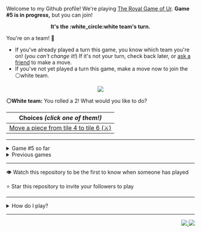 Welcome to my Github profile!
We're playing
[The Royal Game of Ur](https://en.wikipedia.org/wiki/Royal_Game_of_Ur).
**Game #5 is in progress,** but you can join!

<p align="center">
  <b>It's the
  :white_circle:white
  team's turn.</b>
</p>

You're on a team! :wave:

* If you've already played a turn this game, you know which team you're on!
(_you can't change it!_)
If it's not your turn, check back later, or
[ask a
friend](https://twitter.com/share?text=I'm+playing+The+Royal+Game+of+Ur+on+a+GitHub+profile.+Take+your+turn+at+https://github.com/rossjrw/rossjrw+%23RoyalGameOfUr+%23github)
to make a move.
* If you've not yet played a turn this game, make a move now to join the
:white_circle:white
team.

<p align="center"><img src="https://raw.githubusercontent.com/rossjrw/rossjrw/play/games/current/board.788.svg"></p>

  **:white_circle:White team:**
  You rolled a 2!
What would you like to do?

| Choices *(click one of them!)* |
| --- |
  | [Move a piece from tile 4 to tile 6  (:crossed_swords:)  ](https://github.com/rossjrw/rossjrw/issues/new?title=ur-move-2%404-0&amp;body=Press+Submit%21+You+don%27t+need+to+edit+this+text+or+do+anything+else.%0D%0A%0D%0ABe+aware+that+your+move+can+take+a+minute+or+two+to+process.) |

-----

<details><summary>Game #5 so far</summary>

## Who's on each team?

<table>
    <thead>
      <tr><th colspan=2>Players in this game</th></tr>
    </thead>
    <tbody>
      <tr>
        <td align="right"><b>Black team</b> :black_circle:</td>
        <td>:white_circle: <b> White team</b></td>
      </tr>
      <tr align="center">
        <td><b><a href="https://github.com/shpatrickguo">@shpatrickguo</a></b> (14)<br><b><a href="https://github.com/MatthewOliverCode">@MatthewOliverCode</a></b> (7)<br><b><a href="https://github.com/HAUDRAUFHAUN">@HAUDRAUFHAUN</a></b> (6)<br><b><a href="https://github.com/Rayyan06">@Rayyan06</a></b> (3)<br><b><a href="https://github.com/DevTony101">@DevTony101</a></b> (2)<br><b><a href="https://github.com/BraianMendes">@BraianMendes</a></b> (2)<br><b><a href="https://github.com/shravankb">@shravankb</a></b> (1)<br><b><a href="https://github.com/HOWZ1T">@HOWZ1T</a></b> (1)<br><b><a href="https://github.com/brandonpittman">@brandonpittman</a></b> (1)<br><b><a href="https://github.com/BerkSpar">@BerkSpar</a></b> (1)<br><b><a href="https://github.com/ShapManasick">@ShapManasick</a></b> (1)<br><b><a href="https://github.com/RayhanADev">@RayhanADev</a></b> (1)<br><b><a href="https://github.com/nhcarrigan">@nhcarrigan</a></b> (1)<br><b><a href="https://github.com/miguelrochabh">@miguelrochabh</a></b> (1)<br><b><a href="https://github.com/ArmTimDev">@ArmTimDev</a></b> (1)<br><b><a href="https://github.com/Krithiik">@Krithiik</a></b> (1)</td>
        <td><b><a href="https://github.com/KennyOliver">@KennyOliver</a></b> (10)<br><b><a href="https://github.com/BaptisteMartinet">@BaptisteMartinet</a></b> (9)<br><b><a href="https://github.com/WeslleyNasRocha">@WeslleyNasRocha</a></b> (7)<br><b><a href="https://github.com/lynxaegon">@lynxaegon</a></b> (2)<br><b><a href="https://github.com/1ethanhansen">@1ethanhansen</a></b> (2)<br><b><a href="https://github.com/Dhyeythumar">@Dhyeythumar</a></b> (1)<br><b><a href="https://github.com/LucioFex">@LucioFex</a></b> (1)<br><b><a href="https://github.com/sampoder">@sampoder</a></b> (1)<br><b><a href="https://github.com/JohanDev6">@JohanDev6</a></b> (1)<br><b><a href="https://github.com/brunocampos01">@brunocampos01</a></b> (1)<br><b><a href="https://github.com/Kishan2029">@Kishan2029</a></b> (1)<br><b><a href="https://github.com/JavaCode7">@JavaCode7</a></b> (1)<br><b><a href="https://github.com/Nick-Mazuk">@Nick-Mazuk</a></b> (1)<br><b><a href="https://github.com/Rohan-Bansal">@Rohan-Bansal</a></b> (1)</td>
      </tr>
    </tbody>
  </table>

## What's happened so far?

| Time | Turn | Event | Issue | Board |
| :---: | :---: | :--- | :---: | :---: |
  | 6th Mar 2021 06:41 | **0** | :black_circle: **[@shpatrickguo](https://github.com/shpatrickguo)** started a new game | [#703](https://github.com/rossjrw/rossjrw/issues/703) | [link](https://raw.githubusercontent.com/rossjrw/rossjrw/fe1933f48a6a894bccf1fc49a4df9a7ba3abb58c/games/current/board.703.svg) |
  | 6th Mar 2021 06:43 | **1** | :black_circle: **[@DevTony101](https://github.com/DevTony101)** moved a black piece onto the board to position 4  — claimed a rosette :rosette:  | [#704](https://github.com/rossjrw/rossjrw/issues/704) | [link](https://raw.githubusercontent.com/rossjrw/rossjrw/795fe97c28ec218d8c929279608c74d839bf8a5b/games/current/board.704.svg) |
  | 6th Mar 2021 06:44 | **2** | :black_circle: **[@DevTony101](https://github.com/DevTony101)** moved a black piece from position 4 to position 7    | [#705](https://github.com/rossjrw/rossjrw/issues/705) | [link](https://raw.githubusercontent.com/rossjrw/rossjrw/854cd2dc018d03eefa8b4a738b13d05075001b15/games/current/board.705.svg) |
  | 6th Mar 2021 07:58 | **3** | :white_circle: **[@Dhyeythumar](https://github.com/Dhyeythumar)** moved a white piece onto the board to position 2    | [#706](https://github.com/rossjrw/rossjrw/issues/706) | [link](https://raw.githubusercontent.com/rossjrw/rossjrw/d63604c6714142428fefb49c7495d67d9f2c574a/games/current/board.706.svg) |
  | 8th Mar 2021 04:44 | **4** | :black_circle: **[@shpatrickguo](https://github.com/shpatrickguo)** moved a black piece onto the board to position 2    | [#707](https://github.com/rossjrw/rossjrw/issues/707) | [link](https://raw.githubusercontent.com/rossjrw/rossjrw/26804f326c5e54835d33be52beb22773f72acbe3/games/current/board.707.svg) |
  | 8th Mar 2021 20:23 | **5** | :white_circle: **[@KennyOliver](https://github.com/KennyOliver)** moved a white piece from position 2 to position 3    | [#708](https://github.com/rossjrw/rossjrw/issues/708) | [link](https://raw.githubusercontent.com/rossjrw/rossjrw/0ec7bf9c710549b9dd4ed203589957d6c67496fc/games/current/board.708.svg) |
  | 11th Mar 2021 22:43 | **6** | :black_circle: **[@shpatrickguo](https://github.com/shpatrickguo)** moved a black piece from position 7 to position 8  — claimed a rosette :rosette:  | [#709](https://github.com/rossjrw/rossjrw/issues/709) | [link](https://raw.githubusercontent.com/rossjrw/rossjrw/d054a2bf424ff1273bb4280e6d90b23f55cc6851/games/current/board.709.svg) |
  | 12th Mar 2021 05:15 | **7** | :black_circle: **[@shravankb](https://github.com/shravankb)** moved a black piece from position 2 to position 4  — claimed a rosette :rosette:  | [#710](https://github.com/rossjrw/rossjrw/issues/710) | [link](https://raw.githubusercontent.com/rossjrw/rossjrw/2cf7a6fc3432d2bb2df4d269299b911610ace7fc/games/current/board.710.svg) |
  | 12th Mar 2021 10:47 | **8** | :black_circle: **[@HOWZ1T](https://github.com/HOWZ1T)** moved a black piece from position 8 to position 10    | [#711](https://github.com/rossjrw/rossjrw/issues/711) | [link](https://raw.githubusercontent.com/rossjrw/rossjrw/6a289cd05c2fe0b7a33c48a692641eb6c06c85f8/games/current/board.711.svg) |
  | 12th Mar 2021 13:55 | **9** | :white_circle: **[@BaptisteMartinet](https://github.com/BaptisteMartinet)** moved a white piece onto the board to position 4  — claimed a rosette :rosette:  | [#712](https://github.com/rossjrw/rossjrw/issues/712) | [link](https://raw.githubusercontent.com/rossjrw/rossjrw/a449fd0845517cc06a691230e0fe362418a8aa0c/games/current/board.712.svg) |
  | 12th Mar 2021 13:59 | **10** | :white_circle: **[@BaptisteMartinet](https://github.com/BaptisteMartinet)** moved a white piece from position 4 to position 6    | [#713](https://github.com/rossjrw/rossjrw/issues/713) | [link](https://raw.githubusercontent.com/rossjrw/rossjrw/b3473b64be8fc5d705066a22d019197bd9c64a3c/games/current/board.713.svg) |
  | 14th Mar 2021 20:27 | **11** | :black_circle: **[@shpatrickguo](https://github.com/shpatrickguo)** moved a black piece from position 4 to position 6 — captured a white piece :crossed_swords:   | [#714](https://github.com/rossjrw/rossjrw/issues/714) | [link](https://raw.githubusercontent.com/rossjrw/rossjrw/4f9347c7c4d0264f8e98da975f2c5a7b5fa471ed/games/current/board.714.svg) |
  | 16th Mar 2021 22:04 | **12** | :white_circle: **[@LucioFex](https://github.com/LucioFex)** moved a white piece from position 3 to position 5    | [#715](https://github.com/rossjrw/rossjrw/issues/715) | [link](https://raw.githubusercontent.com/rossjrw/rossjrw/e662f4f7c500ad8ecc6eb24ba013919b70197e12/games/current/board.715.svg) |
  | 17th Mar 2021 05:24 | **13** | :black_circle: **[@brandonpittman](https://github.com/brandonpittman)** moved a black piece from position 10 to position 14  — claimed a rosette :rosette:  | [#716](https://github.com/rossjrw/rossjrw/issues/716) |  |
  | 18th Mar 2021 14:40 | **14** | :black_circle: **[@BerkSpar](https://github.com/BerkSpar)** moved a black piece onto the board to position 3    | [#717](https://github.com/rossjrw/rossjrw/issues/717) | [link](https://raw.githubusercontent.com/rossjrw/rossjrw/63d55a8b218265fad3519c6a6e74590c5d8e9057/games/current/board.717.svg) |
  | 18th Mar 2021 14:40 | **15** | :white_circle:  The white team rolled a 0 and their turn was automatically passed | [#717](https://github.com/rossjrw/rossjrw/issues/717) | [link](https://raw.githubusercontent.com/rossjrw/rossjrw/8c6c8b25608c0c23d624b50deb17efbfb31ba557/games/current/board.717.svg) |
  | 20th Mar 2021 06:48 | **16** | :black_circle: **[@shpatrickguo](https://github.com/shpatrickguo)** moved a black piece from position 6 to position 9    | [#719](https://github.com/rossjrw/rossjrw/issues/719) | [link](https://raw.githubusercontent.com/rossjrw/rossjrw/7b901772bdaa5596d8a5629996ab900278029b4f/games/current/board.719.svg) |
  | 23rd Mar 2021 02:02 | **17** | :white_circle: **[@sampoder](https://github.com/sampoder)** moved a white piece onto the board to position 2    | [#720](https://github.com/rossjrw/rossjrw/issues/720) | [link](https://raw.githubusercontent.com/rossjrw/rossjrw/3357a86aa99c54a14e890675cb5ef34b808f1591/games/current/board.720.svg) |
  | 23rd Mar 2021 10:20 | **18** | :black_circle: **[@ShapManasick](https://github.com/ShapManasick)** moved a black piece from position 3 to position 6    | [#721](https://github.com/rossjrw/rossjrw/issues/721) | [link](https://raw.githubusercontent.com/rossjrw/rossjrw/b0ffacf13719586eb74460bc317ff3814ec82a99/games/current/board.721.svg) |
  | 23rd Mar 2021 22:32 | **19** | :white_circle: **[@lynxaegon](https://github.com/lynxaegon)** moved a white piece from position 5 to position 6 — captured a black piece :crossed_swords:   | [#722](https://github.com/rossjrw/rossjrw/issues/722) | [link](https://raw.githubusercontent.com/rossjrw/rossjrw/8de583709b459f2edc23d258e182dbab81775c85/games/current/board.722.svg) |
  | 23rd Mar 2021 23:10 | **20** | :black_circle: **[@RayhanADev](https://github.com/RayhanADev)** ascended a black piece from position 14 :rocket:    | [#723](https://github.com/rossjrw/rossjrw/issues/723) | [link](https://raw.githubusercontent.com/rossjrw/rossjrw/bc5e3d6bf6ada7883aca44eeaae4eae4ba83c2ba/games/current/board.723.svg) |
  | 24th Mar 2021 09:56 | **21** | :white_circle: **[@lynxaegon](https://github.com/lynxaegon)** moved a white piece from position 2 to position 4  — claimed a rosette :rosette:  | [#724](https://github.com/rossjrw/rossjrw/issues/724) | [link](https://raw.githubusercontent.com/rossjrw/rossjrw/80fa97eff6cb1319aaa362894acafdd53e4875da/games/current/board.724.svg) |
  | 24th Mar 2021 23:13 | **22** | :white_circle: **[@JohanDev6](https://github.com/JohanDev6)** moved a white piece onto the board to position 2    | [#725](https://github.com/rossjrw/rossjrw/issues/725) | [link](https://raw.githubusercontent.com/rossjrw/rossjrw/64d7715a39ebbce33674f401c3d3653d112e037f/games/current/board.725.svg) |
  | 25th Mar 2021 05:02 | **23** | :black_circle: **[@shpatrickguo](https://github.com/shpatrickguo)** moved a black piece onto the board to position 1    | [#727](https://github.com/rossjrw/rossjrw/issues/727) | [link](https://raw.githubusercontent.com/rossjrw/rossjrw/7588240755c04f3bf645f0ef68f0482cd3851dbf/games/current/board.727.svg) |
  | 26th Mar 2021 14:40 | **24** | :white_circle: **[@brunocampos01](https://github.com/brunocampos01)** moved a white piece onto the board to position 1    | [#728](https://github.com/rossjrw/rossjrw/issues/728) | [link](https://raw.githubusercontent.com/rossjrw/rossjrw/1dbaa3819a10e4a0a2316ba9f40f7a0111554b21/games/current/board.728.svg) |
  | 28th Mar 2021 00:59 | **25** | :black_circle: **[@shpatrickguo](https://github.com/shpatrickguo)** moved a black piece onto the board to position 2    | [#729](https://github.com/rossjrw/rossjrw/issues/729) | [link](https://raw.githubusercontent.com/rossjrw/rossjrw/b2120435568635bd5c38c25daace5706c0c20d4c/games/current/board.729.svg) |
  | 28th Mar 2021 18:34 | **26** | :white_circle: **[@KennyOliver](https://github.com/KennyOliver)** moved a white piece from position 6 to position 7    | [#730](https://github.com/rossjrw/rossjrw/issues/730) | [link](https://raw.githubusercontent.com/rossjrw/rossjrw/c9ed234b2ea6e99fbabcb53af86f7f9fac59f4c3/games/current/board.730.svg) |
  | 29th Mar 2021 02:43 | **27** | :black_circle: **[@shpatrickguo](https://github.com/shpatrickguo)** moved a black piece from position 2 to position 3    | [#731](https://github.com/rossjrw/rossjrw/issues/731) | [link](https://raw.githubusercontent.com/rossjrw/rossjrw/53c8a9e2655377c8576aa40bd0094465e85f3a45/games/current/board.731.svg) |
  | 29th Mar 2021 06:47 | **28** | :white_circle: **[@KennyOliver](https://github.com/KennyOliver)** moved a white piece from position 7 to position 8  — claimed a rosette :rosette:  | [#732](https://github.com/rossjrw/rossjrw/issues/732) | [link](https://raw.githubusercontent.com/rossjrw/rossjrw/28a1e91ffc984feb127bb114e2b6afd251a78069/games/current/board.732.svg) |
  | 29th Mar 2021 07:25 | **29** | :white_circle: **[@Kishan2029](https://github.com/Kishan2029)** moved a white piece onto the board to position 3    | [#733](https://github.com/rossjrw/rossjrw/issues/733) | [link](https://raw.githubusercontent.com/rossjrw/rossjrw/cd01be8d51cf022509ad022a6421c16948242bd6/games/current/board.733.svg) |
  | 30th Mar 2021 14:42 | **30** | :black_circle: **[@Rayyan06](https://github.com/Rayyan06)** moved a black piece from position 1 to position 4  — claimed a rosette :rosette:  | [#734](https://github.com/rossjrw/rossjrw/issues/734) | [link](https://raw.githubusercontent.com/rossjrw/rossjrw/55e1071c03cc04facf09f69ab0f24e04b3be7c28/games/current/board.734.svg) |
  | 30th Mar 2021 14:43 | **31** | :black_circle: **[@Rayyan06](https://github.com/Rayyan06)** moved a black piece onto the board to position 1    | [#735](https://github.com/rossjrw/rossjrw/issues/735) | [link](https://raw.githubusercontent.com/rossjrw/rossjrw/911ed92a9cda99089f8051717af1083e2cba8e14/games/current/board.735.svg) |
  | 30th Mar 2021 20:47 | **32** | :white_circle: **[@KennyOliver](https://github.com/KennyOliver)** moved a white piece from position 8 to position 11    | [#736](https://github.com/rossjrw/rossjrw/issues/736) | [link](https://raw.githubusercontent.com/rossjrw/rossjrw/b0a791f5d446cfc0d587d4ad09e186825e1f2e0b/games/current/board.736.svg) |
  | 30th Mar 2021 22:49 | **33** | :black_circle: **[@nhcarrigan](https://github.com/nhcarrigan)** moved a black piece from position 1 to position 2    | [#737](https://github.com/rossjrw/rossjrw/issues/737) | [link](https://raw.githubusercontent.com/rossjrw/rossjrw/2e9afbd0eede39ec5e86ce91f2066d32a23cf8d8/games/current/board.737.svg) |
  | 31st Mar 2021 14:52 | **34** | :white_circle: **[@KennyOliver](https://github.com/KennyOliver)** moved a white piece from position 11 to position 12    | [#738](https://github.com/rossjrw/rossjrw/issues/738) | [link](https://raw.githubusercontent.com/rossjrw/rossjrw/d03ff39b79782ec0e8ddf6e7c490cdea49d5d22b/games/current/board.738.svg) |
  | 31st Mar 2021 16:10 | **35** | :black_circle: **[@Rayyan06](https://github.com/Rayyan06)** moved a black piece from position 9 to position 12 — captured a white piece :crossed_swords:   | [#739](https://github.com/rossjrw/rossjrw/issues/739) | [link](https://raw.githubusercontent.com/rossjrw/rossjrw/2e5dfce05f04235ea6c724aead65d348895967c9/games/current/board.739.svg) |
  | 1st Apr 2021 11:19 | **36** | :white_circle: **[@JavaCode7](https://github.com/JavaCode7)** moved a white piece from position 2 to position 5    | [#740](https://github.com/rossjrw/rossjrw/issues/740) |  |
  | 1st Apr 2021 14:43 | **37** | :black_circle: **[@miguelrochabh](https://github.com/miguelrochabh)** moved a black piece from position 3 to position 5 — captured a white piece :crossed_swords:   | [#741](https://github.com/rossjrw/rossjrw/issues/741) | [link](https://raw.githubusercontent.com/rossjrw/rossjrw/67088b6f871d6d76f7d88ccd1214c8e8d1199b8d/games/current/board.741.svg) |
  | 1st Apr 2021 14:43 | **38** | :white_circle:  The white team rolled a 0 and their turn was automatically passed | [#741](https://github.com/rossjrw/rossjrw/issues/741) | [link](https://raw.githubusercontent.com/rossjrw/rossjrw/ae6c7416138c3840cc9b0d5344ec14981c05f78d/games/current/board.741.svg) |
  | 2nd Apr 2021 16:43 | **39** | :black_circle: **[@shpatrickguo](https://github.com/shpatrickguo)** ascended a black piece from position 12 :rocket:    | [#743](https://github.com/rossjrw/rossjrw/issues/743) | [link](https://raw.githubusercontent.com/rossjrw/rossjrw/bf5bf2d0127b7cd2dd3f180af9a4565e8b4c0441/games/current/board.743.svg) |
  | 2nd Apr 2021 16:47 | **40** | :white_circle: **[@1ethanhansen](https://github.com/1ethanhansen)** moved a white piece from position 3 to position 6    | [#744](https://github.com/rossjrw/rossjrw/issues/744) | [link](https://raw.githubusercontent.com/rossjrw/rossjrw/602ce4215cb4f7a6395831ec7dd13143cf3744a3/games/current/board.744.svg) |
  | 3rd Apr 2021 15:41 | **41** | :black_circle: **[@HAUDRAUFHAUN](https://github.com/HAUDRAUFHAUN)** moved a black piece from position 5 to position 8  — claimed a rosette :rosette:  | [#745](https://github.com/rossjrw/rossjrw/issues/745) | [link](https://raw.githubusercontent.com/rossjrw/rossjrw/9a8905e6182c90a6355b001de703e4f53fa5b721/games/current/board.745.svg) |
  | 3rd Apr 2021 15:47 | **42** | :black_circle: **[@HAUDRAUFHAUN](https://github.com/HAUDRAUFHAUN)** moved a black piece onto the board to position 3    | [#746](https://github.com/rossjrw/rossjrw/issues/746) | [link](https://raw.githubusercontent.com/rossjrw/rossjrw/ea41df4732b4e67cec01f4d8b86015f33378dd69/games/current/board.746.svg) |
  | 4th Apr 2021 09:51 | **43** | :white_circle: **[@KennyOliver](https://github.com/KennyOliver)** moved a white piece from position 6 to position 9    | [#747](https://github.com/rossjrw/rossjrw/issues/747) | [link](https://raw.githubusercontent.com/rossjrw/rossjrw/ae71266d87d3e449d7adcff5a0a0d715befed88a/games/current/board.747.svg) |
  | 5th Apr 2021 04:55 | **44** | :black_circle: **[@ArmTimDev](https://github.com/ArmTimDev)** moved a black piece from position 3 to position 6    | [#748](https://github.com/rossjrw/rossjrw/issues/748) | [link](https://raw.githubusercontent.com/rossjrw/rossjrw/91d1ae4ae06ac60cd98b0e2fe938b944ad70c91c/games/current/board.748.svg) |
  | 5th Apr 2021 15:58 | **45** | :white_circle: **[@1ethanhansen](https://github.com/1ethanhansen)** moved a white piece from position 9 to position 11    | [#749](https://github.com/rossjrw/rossjrw/issues/749) | [link](https://raw.githubusercontent.com/rossjrw/rossjrw/ca7f99a72b30e0adcdb68e9296ee72cfc1ca32d4/games/current/board.749.svg) |
  | 5th Apr 2021 17:30 | **46** | :black_circle: **[@BraianMendes](https://github.com/BraianMendes)** moved a black piece from position 8 to position 10    | [#750](https://github.com/rossjrw/rossjrw/issues/750) | [link](https://raw.githubusercontent.com/rossjrw/rossjrw/fb98dd2119f4cdb8d91cd05ebeae96dbdd4a7a97/games/current/board.750.svg) |
  | 5th Apr 2021 21:00 | **47** | :white_circle: **[@WeslleyNasRocha](https://github.com/WeslleyNasRocha)** moved a white piece from position 11 to position 12    | [#751](https://github.com/rossjrw/rossjrw/issues/751) | [link](https://raw.githubusercontent.com/rossjrw/rossjrw/777afb12ea43b492929919bc8f4ed9a68fc86f12/games/current/board.751.svg) |
  | 6th Apr 2021 13:10 | **48** | :black_circle: **[@BraianMendes](https://github.com/BraianMendes)** moved a black piece from position 10 to position 13    | [#752](https://github.com/rossjrw/rossjrw/issues/752) | [link](https://raw.githubusercontent.com/rossjrw/rossjrw/88ffb55a787f78d37452c8548e755f3b343b0b09/games/current/board.752.svg) |
  | 6th Apr 2021 13:19 | **49** | :white_circle: **[@WeslleyNasRocha](https://github.com/WeslleyNasRocha)** moved a white piece from position 12 to position 13    | [#753](https://github.com/rossjrw/rossjrw/issues/753) | [link](https://raw.githubusercontent.com/rossjrw/rossjrw/88a91368bdad03a3af5a1b733236254818743f1d/games/current/board.753.svg) |
  | 6th Apr 2021 22:24 | **50** | :black_circle: **[@shpatrickguo](https://github.com/shpatrickguo)** moved a black piece onto the board to position 3    | [#754](https://github.com/rossjrw/rossjrw/issues/754) | [link](https://raw.githubusercontent.com/rossjrw/rossjrw/73c07895069d1d5402951c119bd995f485134654/games/current/board.754.svg) |
  | 7th Apr 2021 03:35 | **51** | :white_circle: **[@Nick-Mazuk](https://github.com/Nick-Mazuk)** moved a white piece from position 13 to position 14  — claimed a rosette :rosette:  | [#755](https://github.com/rossjrw/rossjrw/issues/755) | [link](https://raw.githubusercontent.com/rossjrw/rossjrw/bf7917be6828dbe21dfd278115e8c8ef057279b6/games/current/board.755.svg) |
  | 7th Apr 2021 11:02 | **52** | :white_circle: **[@KennyOliver](https://github.com/KennyOliver)** moved a white piece from position 4 to position 6 — captured a black piece :crossed_swords:   | [#756](https://github.com/rossjrw/rossjrw/issues/756) | [link](https://raw.githubusercontent.com/rossjrw/rossjrw/239c5919ec03fc5a73dbc1fd3efb79ea792ac141/games/current/board.756.svg) |
  | 7th Apr 2021 11:03 | **53** | :black_circle: **[@MatthewOliverCode](https://github.com/MatthewOliverCode)** moved a black piece from position 3 to position 6 — captured a white piece :crossed_swords:   | [#757](https://github.com/rossjrw/rossjrw/issues/757) | [link](https://raw.githubusercontent.com/rossjrw/rossjrw/7bcf43f2926d392797be2ada67604742a91714e7/games/current/board.757.svg) |
  | 7th Apr 2021 11:04 | **54** | :white_circle: **[@KennyOliver](https://github.com/KennyOliver)** ascended a white piece from position 14 :rocket:    | [#758](https://github.com/rossjrw/rossjrw/issues/758) | [link](https://raw.githubusercontent.com/rossjrw/rossjrw/61528bc793ff611d64f66c7dc28ece21bf378985/games/current/board.758.svg) |
  | 7th Apr 2021 11:05 | **55** | :black_circle: **[@MatthewOliverCode](https://github.com/MatthewOliverCode)** moved a black piece from position 4 to position 7    | [#759](https://github.com/rossjrw/rossjrw/issues/759) | [link](https://raw.githubusercontent.com/rossjrw/rossjrw/ca0be942df3d63136915e05070bbdc94a92a27fe/games/current/board.759.svg) |
  | 7th Apr 2021 11:06 | **56** | :white_circle: **[@KennyOliver](https://github.com/KennyOliver)** moved a white piece from position 1 to position 4  — claimed a rosette :rosette:  | [#760](https://github.com/rossjrw/rossjrw/issues/760) | [link](https://raw.githubusercontent.com/rossjrw/rossjrw/a4a08c21f06d5387a2f2bb47995f1b9f4e202b39/games/current/board.760.svg) |
  | 7th Apr 2021 11:07 | **57** | :white_circle: **[@KennyOliver](https://github.com/KennyOliver)** moved a white piece from position 4 to position 7 — captured a black piece :crossed_swords:   | [#761](https://github.com/rossjrw/rossjrw/issues/761) | [link](https://raw.githubusercontent.com/rossjrw/rossjrw/dfa49b1eb162fb14753f411580463bcb62ebc26b/games/current/board.761.svg) |
  | 7th Apr 2021 11:08 | **58** | :black_circle: **[@MatthewOliverCode](https://github.com/MatthewOliverCode)** moved a black piece from position 13 to position 14  — claimed a rosette :rosette:  | [#762](https://github.com/rossjrw/rossjrw/issues/762) | [link](https://raw.githubusercontent.com/rossjrw/rossjrw/237799983aa9944d210441d8da163221945edf28/games/current/board.762.svg) |
  | 7th Apr 2021 11:08 | **59** | :black_circle: **[@MatthewOliverCode](https://github.com/MatthewOliverCode)** moved a black piece from position 6 to position 8  — claimed a rosette :rosette:  | [#763](https://github.com/rossjrw/rossjrw/issues/763) | [link](https://raw.githubusercontent.com/rossjrw/rossjrw/f3fb8f6223d585f9df2e4e7b3694473d8107ab79/games/current/board.763.svg) |
  | 7th Apr 2021 11:09 | **60** | :black_circle: **[@MatthewOliverCode](https://github.com/MatthewOliverCode)** moved a black piece from position 2 to position 4  — claimed a rosette :rosette:  | [#764](https://github.com/rossjrw/rossjrw/issues/764) | [link](https://raw.githubusercontent.com/rossjrw/rossjrw/5d4224fb7cdba47e3562099185c53ea892fba547/games/current/board.764.svg) |
  | 7th Apr 2021 11:09 | **61** | :black_circle: **[@MatthewOliverCode](https://github.com/MatthewOliverCode)** moved a black piece from position 4 to position 7 — captured a white piece :crossed_swords:   | [#765](https://github.com/rossjrw/rossjrw/issues/765) | [link](https://raw.githubusercontent.com/rossjrw/rossjrw/29bc10629cd39010af8d0d304f6412264df2d57d/games/current/board.765.svg) |
  | 7th Apr 2021 12:36 | **62** | :white_circle: **[@BaptisteMartinet](https://github.com/BaptisteMartinet)** moved a white piece onto the board to position 2    | [#766](https://github.com/rossjrw/rossjrw/issues/766) | [link](https://raw.githubusercontent.com/rossjrw/rossjrw/b4b4854fe119c9e2a03c7d76c3881696ce19358b/games/current/board.766.svg) |
  | 7th Apr 2021 14:39 | **63** | :black_circle: **[@MatthewOliverCode](https://github.com/MatthewOliverCode)** moved a black piece from position 7 to position 9    | [#767](https://github.com/rossjrw/rossjrw/issues/767) | [link](https://raw.githubusercontent.com/rossjrw/rossjrw/5d36390654eb5ac5ce395fc63423eeb32b8f4573/games/current/board.767.svg) |
  | 7th Apr 2021 15:31 | **64** | :white_circle: **[@BaptisteMartinet](https://github.com/BaptisteMartinet)** moved a white piece from position 2 to position 4  — claimed a rosette :rosette:  | [#768](https://github.com/rossjrw/rossjrw/issues/768) | [link](https://raw.githubusercontent.com/rossjrw/rossjrw/a9ea0afe71a27541a1c464abf23f9e0caa40ce4d/games/current/board.768.svg) |
  | 7th Apr 2021 19:31 | **65** | :white_circle: **[@WeslleyNasRocha](https://github.com/WeslleyNasRocha)** moved a white piece onto the board to position 2    | [#769](https://github.com/rossjrw/rossjrw/issues/769) | [link](https://raw.githubusercontent.com/rossjrw/rossjrw/bfec5b11de13e05c30588e1fda5967dbaf090058/games/current/board.769.svg) |
  | 8th Apr 2021 10:16 | **66** | :black_circle: **[@HAUDRAUFHAUN](https://github.com/HAUDRAUFHAUN)** moved a black piece onto the board to position 2    | [#770](https://github.com/rossjrw/rossjrw/issues/770) | [link](https://raw.githubusercontent.com/rossjrw/rossjrw/54c1c850735061aa46c8f6740b822f55c17c5abd/games/current/board.770.svg) |
  | 8th Apr 2021 12:11 | **67** | :white_circle: **[@BaptisteMartinet](https://github.com/BaptisteMartinet)** moved a white piece from position 4 to position 7    | [#771](https://github.com/rossjrw/rossjrw/issues/771) | [link](https://raw.githubusercontent.com/rossjrw/rossjrw/aee69e937dfd087f6efba8c9a18bb08442e9e4bb/games/current/board.771.svg) |
  | 8th Apr 2021 14:44 | **68** | :black_circle: **[@HAUDRAUFHAUN](https://github.com/HAUDRAUFHAUN)** moved a black piece from position 2 to position 4  — claimed a rosette :rosette:  | [#772](https://github.com/rossjrw/rossjrw/issues/772) | [link](https://raw.githubusercontent.com/rossjrw/rossjrw/91caafec62300faf93c44fea9514f8825a5b6836/games/current/board.772.svg) |
  | 8th Apr 2021 14:45 | **69** | :black_circle: **[@HAUDRAUFHAUN](https://github.com/HAUDRAUFHAUN)** moved a black piece from position 9 to position 11    | [#773](https://github.com/rossjrw/rossjrw/issues/773) | [link](https://raw.githubusercontent.com/rossjrw/rossjrw/677bb6f1170c645aa51c6b08a5b416d96fbc7fc9/games/current/board.773.svg) |
  | 8th Apr 2021 17:27 | **70** | :white_circle: **[@WeslleyNasRocha](https://github.com/WeslleyNasRocha)** moved a white piece from position 2 to position 4  — claimed a rosette :rosette:  | [#774](https://github.com/rossjrw/rossjrw/issues/774) | [link](https://raw.githubusercontent.com/rossjrw/rossjrw/09caa5b92afc45dcf94db6ff33e4ef9e9ba50a2b/games/current/board.774.svg) |
  | 8th Apr 2021 17:27 | **71** | :white_circle: **[@WeslleyNasRocha](https://github.com/WeslleyNasRocha)** moved a white piece from position 7 to position 9    | [#775](https://github.com/rossjrw/rossjrw/issues/775) | [link](https://raw.githubusercontent.com/rossjrw/rossjrw/9c55ad2dc972f4127d7dabd9897b5d6d68835d6c/games/current/board.775.svg) |
  | 9th Apr 2021 03:09 | **72** | :black_circle: **[@shpatrickguo](https://github.com/shpatrickguo)** moved a black piece from position 8 to position 9 — captured a white piece :crossed_swords:   | [#776](https://github.com/rossjrw/rossjrw/issues/776) | [link](https://raw.githubusercontent.com/rossjrw/rossjrw/88db8923f3f9bc828fc9d2a296da97237de72905/games/current/board.776.svg) |
  | 9th Apr 2021 12:50 | **73** | :white_circle: **[@WeslleyNasRocha](https://github.com/WeslleyNasRocha)** moved a white piece onto the board to position 2    | [#777](https://github.com/rossjrw/rossjrw/issues/777) | [link](https://raw.githubusercontent.com/rossjrw/rossjrw/1d210bf983105ab5003366d6dfce3039600dc9d7/games/current/board.777.svg) |
  | 10th Apr 2021 02:06 | **74** | :black_circle: **[@shpatrickguo](https://github.com/shpatrickguo)** moved a black piece onto the board to position 3    | [#778](https://github.com/rossjrw/rossjrw/issues/778) | [link](https://raw.githubusercontent.com/rossjrw/rossjrw/bad5eb3b4aae1cb15bf9b3f3e2dc09a6e7217a90/games/current/board.778.svg) |
  | 10th Apr 2021 03:24 | **75** | :white_circle: **[@Rohan-Bansal](https://github.com/Rohan-Bansal)** moved a white piece from position 4 to position 6    | [#779](https://github.com/rossjrw/rossjrw/issues/779) | [link](https://raw.githubusercontent.com/rossjrw/rossjrw/559dcb0dfb682d0723c4743385cbc3cca39d5cf9/games/current/board.779.svg) |
  | 13th Apr 2021 06:20 | **76** | :black_circle: **[@HAUDRAUFHAUN](https://github.com/HAUDRAUFHAUN)** moved a black piece from position 4 to position 6 — captured a white piece :crossed_swords:   | [#780](https://github.com/rossjrw/rossjrw/issues/780) | [link](https://raw.githubusercontent.com/rossjrw/rossjrw/e18bd7bef6419196885cc138f9a55f81ae1bb712/games/current/board.780.svg) |
  | 13th Apr 2021 12:36 | **77** | :white_circle: **[@BaptisteMartinet](https://github.com/BaptisteMartinet)** moved a white piece onto the board to position 4  — claimed a rosette :rosette:  | [#781](https://github.com/rossjrw/rossjrw/issues/781) | [link](https://raw.githubusercontent.com/rossjrw/rossjrw/49ef891142a0f2d185ec42e21a39a54e39e14c5b/games/current/board.781.svg) |
  | 13th Apr 2021 12:38 | **78** | :white_circle: **[@BaptisteMartinet](https://github.com/BaptisteMartinet)** moved a white piece from position 4 to position 6 — captured a black piece :crossed_swords:   | [#782](https://github.com/rossjrw/rossjrw/issues/782) | [link](https://raw.githubusercontent.com/rossjrw/rossjrw/d965a3bc4d93cace3123a6441da87c7e9a74db7a/games/current/board.782.svg) |
  | 13th Apr 2021 23:34 | **79** | :black_circle: **[@shpatrickguo](https://github.com/shpatrickguo)** moved a black piece from position 3 to position 6 — captured a white piece :crossed_swords:   | [#783](https://github.com/rossjrw/rossjrw/issues/783) | [link](https://raw.githubusercontent.com/rossjrw/rossjrw/2270635e43dda83599b8c8bfb0450b7f805f3c90/games/current/board.783.svg) |
  | 14th Apr 2021 23:39 | **80** | :white_circle: **[@WeslleyNasRocha](https://github.com/WeslleyNasRocha)** moved a white piece onto the board to position 1    | [#784](https://github.com/rossjrw/rossjrw/issues/784) | [link](https://raw.githubusercontent.com/rossjrw/rossjrw/fdea228f4b482bc8f70f7dee40c4acbba46b6bf1/games/current/board.784.svg) |
  | 15th Apr 2021 22:36 | **81** | :black_circle: **[@shpatrickguo](https://github.com/shpatrickguo)** ascended a black piece from position 14 :rocket:    | [#785](https://github.com/rossjrw/rossjrw/issues/785) | [link](https://raw.githubusercontent.com/rossjrw/rossjrw/76fd1a863734a234f7cef0f05503a73df7561d69/games/current/board.785.svg) |
  | 16th Apr 2021 07:59 | **82** | :white_circle: **[@BaptisteMartinet](https://github.com/BaptisteMartinet)** moved a white piece from position 2 to position 4  — claimed a rosette :rosette:  | [#786](https://github.com/rossjrw/rossjrw/issues/786) | [link](https://raw.githubusercontent.com/rossjrw/rossjrw/b6ca13702c6eb6b9de01a35a44c787192809582b/games/current/board.786.svg) |
  | 16th Apr 2021 08:03 | **83** | :white_circle: **[@BaptisteMartinet](https://github.com/BaptisteMartinet)** moved a white piece from position 1 to position 2    | [#787](https://github.com/rossjrw/rossjrw/issues/787) | [link](https://raw.githubusercontent.com/rossjrw/rossjrw/03da24c4e584c758f9b93076b27f24147692f3ef/games/current/board.787.svg) |
  | 19th Apr 2021 12:47 | **84** | :black_circle: **[@Krithiik](https://github.com/Krithiik)** moved a black piece onto the board to position 2    | [#788](https://github.com/rossjrw/rossjrw/issues/788) |  |

</details>

<details><summary>Previous games</summary>

## Previous games

1. A game was started on 30th Jul 2020 by **[@rossjrw](https://github.com/rossjrw)** and ended on 4th Dec 2020. 
   * The :white_circle:white team won. 
   * 64 players played 166 moves across 4 months and 5 days. 
   * The :black_circle:black team captured 9 white pieces and claimed 12 rosettes. 
   * The :white_circle:white team captured 10 black pieces and claimed 18 rosettes. 
   * The MVP of the winning team was **[@1ethanhansen](https://github.com/1ethanhansen)**, who played 48 moves. 
   * The winning move was made by **[@qbtl](https://github.com/qbtl)** ([#269](https://github.com/rossjrw/rossjrw/issues/269)).
1. A game was started on 4th Dec 2020 by **[@1ethanhansen](https://github.com/1ethanhansen)** and ended on 11th Jan 2021. 
   * The :black_circle:black team won. 
   * 27 players played 145 moves across 1 month and 1 week. 
   * The :black_circle:black team captured 7 white pieces and claimed 16 rosettes. 
   * The :white_circle:white team captured 6 black pieces and claimed 14 rosettes. 
   * The MVP of the winning team was **[@shpatrickguo](https://github.com/shpatrickguo)**, who played 26 moves. 
   * The winning move was made by **[@shpatrickguo](https://github.com/shpatrickguo)** ([#424](https://github.com/rossjrw/rossjrw/issues/424)).
1. A game was started on 11th Jan 2021 by **[@BaptisteMartinet](https://github.com/BaptisteMartinet)** and ended on 11th Feb 2021. 
   * The :white_circle:white team won. 
   * 17 players played 118 moves across 1 month and 12 hours. 
   * The :black_circle:black team captured 2 white pieces and claimed 11 rosettes. 
   * The :white_circle:white team captured 8 black pieces and claimed 14 rosettes. 
   * The MVP of the winning team was **[@1ethanhansen](https://github.com/1ethanhansen)**, who played 45 moves. 
   * The winning move was made by **[@1ethanhansen](https://github.com/1ethanhansen)** ([#535](https://github.com/rossjrw/rossjrw/issues/535)).
1. A game was started on 11th Feb 2021 by **[@1ethanhansen](https://github.com/1ethanhansen)** and ended on 5th Mar 2021. 
   * The :white_circle:white team won. 
   * 17 players played 175 moves across 3 weeks and 22 hours. 
   * The :black_circle:black team captured 12 white pieces and claimed 17 rosettes. 
   * The :white_circle:white team captured 13 black pieces and claimed 18 rosettes. 
   * The MVP of the winning team was **[@1ethanhansen](https://github.com/1ethanhansen)**, who played 48 moves. 
   * The winning move was made by **[@1ethanhansen](https://github.com/1ethanhansen)** ([#702](https://github.com/rossjrw/rossjrw/issues/702)).

</details>

-----

:eye: Watch this repository to be the first to know when someone has played

:star: Star this repository to invite your followers to play

-----

<details><summary>How do I play?</summary>

  It's the :white_circle:white team versus the :black_circle:black team.

  The turn starts by rolling 4 binary dice, which
  results in a number from 0 to 4. The current team gets to move one of their
  pieces by that many tiles.

  All of your pieces start on position 0 (the space just before tile 1). Your
  goal is to get all seven of them off the board by moving them onto position
  15 (the space just after tile 14). This is called **:rocket:ascending** a
  piece. You also want to prevent your opponent from :rocket:ascending their
  pieces.

  You will move your pieces along the tiles from tile 1 to tile 14. The tiles
  on your side of the board (tiles 1 through 4, 13, and 14) are safe — only
  your pieces can be there. However, the tiles in the middle (tiles 5 through
  12) are unsafe — your opponent's pieces can also be here. If one team's piece
  lands on the same tile as another team's piece, the piece that was landed on
  is **:crossed_swords:captured**! It goes all the way back to position 0.

  If you land on a **:rosette:rosette** (tiles 4, 8, and 14), your team gets to
  take another turn. Also, a piece that is on the :rosette:rosette on tile 8
  *cannot be :crossed_swords:captured*. A piece that's trying to capture it will
  simply bounce off onto tile 9.

  The first team to **:rocket:ascend** all seven of their pieces — that is,
  move them off the board onto position 15 — :crown:wins!

  Watch [Tom Scott play against Irving
  Finkel](https://www.youtube.com/watch?v=WZskjLq040I) in 2017.

  -----

  Playing Ur on my GitHub profile is easy. The dice have already been rolled
  for you — all you have to do is decide what to do with them.

  Anyone can join either team at any time, but once you're in a team, you're
  locked into it until the game ends. You can't play a move when it's the
  other team's turn.

  _([Before 2020-09-19](https://github.com/rossjrw/rossjrw/pull/133), your team
  was determined by your username. This is no longer the case.)_

  There will be a list of links below the board image with each possible move.
  Clicking one of those will take you to a page where you can create an Issue
  in this repository. The fields will already be filled in and all you have to
  do is click Submit.

  It will take a moment for Github Actions to acknowledge your move, but once
  it does, you'll see it react with the 'eyes' emoji (:eyes:). No more than a
  minute later it should react with the 'rocket' emoji (:rocket:) to let you
  know that your move was successful.

  If you don't see any of that, then something went wrong. Ping me in your
  issue by typing `cc @rossjrw`, and I'll take a look.

  Note that if your team has no possible moves — for example by rolling a 0 —
  your turn will be automatically skipped. The event log will let you know if
  this has happened.

  -----

  Check out the `source` branch of this repository for the source code and a
  little commentary on the inspiration behind this project.

</details>

-----

<p align="right">
  <a href="https://github.com/rossjrw/rossjrw/actions?query=workflow:build">
    <img src="https://github.com/rossjrw/rossjrw/workflows/build/badge.svg?branch=source"/>
  </a>
  <a href="https://github.com/rossjrw/rossjrw/actions?query=workflow:play">
    <img src="https://github.com/rossjrw/rossjrw/workflows/play/badge.svg?branch=play"/>
  </a>
</p>
